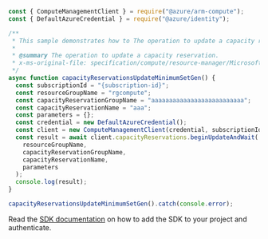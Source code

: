 ```javascript
const { ComputeManagementClient } = require("@azure/arm-compute");
const { DefaultAzureCredential } = require("@azure/identity");

/**
 * This sample demonstrates how to The operation to update a capacity reservation.
 *
 * @summary The operation to update a capacity reservation.
 * x-ms-original-file: specification/compute/resource-manager/Microsoft.Compute/stable/2022-03-01/ComputeRP/examples/capacityReservationExamples/CapacityReservation_Update_MinimumSet_Gen.json
 */
async function capacityReservationsUpdateMinimumSetGen() {
  const subscriptionId = "{subscription-id}";
  const resourceGroupName = "rgcompute";
  const capacityReservationGroupName = "aaaaaaaaaaaaaaaaaaaaaaaaaa";
  const capacityReservationName = "aaa";
  const parameters = {};
  const credential = new DefaultAzureCredential();
  const client = new ComputeManagementClient(credential, subscriptionId);
  const result = await client.capacityReservations.beginUpdateAndWait(
    resourceGroupName,
    capacityReservationGroupName,
    capacityReservationName,
    parameters
  );
  console.log(result);
}

capacityReservationsUpdateMinimumSetGen().catch(console.error);
```

Read the [SDK documentation](https://github.com/Azure/azure-sdk-for-js/blob/%40azure%2Farm-compute_19.0.0/sdk/compute/arm-compute/README.md) on how to add the SDK to your project and authenticate.
